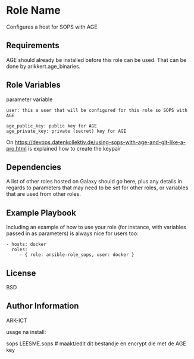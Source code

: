 Role Name
=========

Configures a host for SOPS with AGE

Requirements
------------

AGE should already be installed before this role can be used.
That can be done by arikkert.age_binaries.

Role Variables
--------------

parameter variable

    user: this a user that will be configured for this role so SOPS with AGE

    age_public_key: public key for AGE
    age_private_key: private (secret) key for AGE

On https://devops.datenkollektiv.de/using-sops-with-age-and-git-like-a-pro.html is explained how to create the keypair

Dependencies
------------

A list of other roles hosted on Galaxy should go here, plus any details in regards to parameters that may need to be set for other roles, or variables that are used from other roles.

Example Playbook
----------------

Including an example of how to use your role (for instance, with variables passed in as parameters) is always nice for users too:

    - hosts: docker
      roles:
         - { role: ansible-role_sops, user: docker }

License
-------

BSD

Author Information
------------------

ARK-ICT

usage na install:

sops LEESME.sops	# maakt/edit dit bestandje en encrypt die met de AGE key
